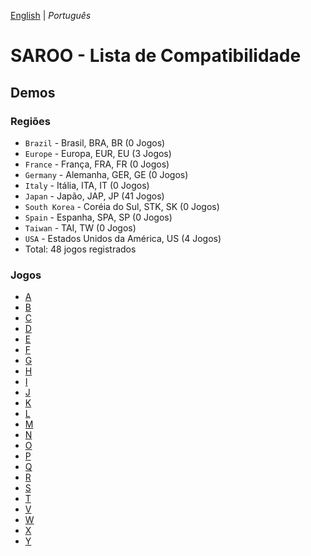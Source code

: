 [English](../en-us/README.md) | _Português_

# SAROO - Lista de Compatibilidade

## Demos

### Regiões

- `Brazil` - Brasil, BRA, BR (0 Jogos)
- `Europe` - Europa, EUR, EU (3 Jogos)
- `France` - França, FRA, FR (0 Jogos)
- `Germany` - Alemanha, GER, GE (0 Jogos)
- `Italy` - Itália, ITA, IT (0 Jogos)
- `Japan` - Japão, JAP, JP (41 Jogos)
- `South Korea` - Coréia do Sul, STK, SK (0 Jogos)
- `Spain` - Espanha, SPA, SP (0 Jogos)
- `Taiwan` - TAI, TW (0 Jogos)
- `USA` - Estados Unidos da América, US (4 Jogos)
- Total: 48 jogos registrados

### Jogos

- [A](A.md)
- [B](B.md)
- [C](C.md)
- [D](D.md)
- [E](E.md)
- [F](F.md)
- [G](G.md)
- [H](H.md)
- [I](I.md)
- [J](J.md)
- [K](K.md)
- [L](L.md)
- [M](M.md)
- [N](N.md)
- [O](O.md)
- [P](P.md)
- [Q](Q.md)
- [R](R.md)
- [S](S.md)
- [T](T.md)
- [V](V.md)
- [W](W.md)
- [X](X.md)
- [Y](Y.md)

